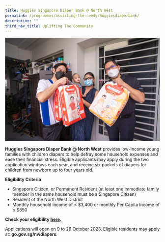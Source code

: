 ```yaml
---
title: Huggies Singapore Diaper Bank @ North West
permalink: /programmes/assisting-the-needy/huggiesdiaperbank/
description: ""
third_nav_title: Uplifting The Community
---
```

![](/images/Programmes/Uplifting%20The%20Community/20220407%20170554%20004.jpg)

**Huggies Singapore Diaper Bank @ North West**&nbsp;provides low-income young families with children diapers to help defray some household expenses and ease their financial stress. Eligible applicants may apply during the two application windows each year, and receive six packets of diapers for children from newborn up to four years old.
  
**Eligibility&nbsp;Criteria**

*   Singapore Citizen, or Permanent Resident (at least one immediate family member in the same household must be a Singapore Citizen)
*   Resident of the North West District&nbsp;
*   Monthly household income of&nbsp;≤ $3,400 or monthly Per Capita Income of ≤ $850

**Check your eligibility [here](https://go.gov.sg/checkfirst-nwdiaper).**

Applications will open on 9 to 29 October 2023. Eligible residents may apply at: **go.gov.sg/nwdiapers**.